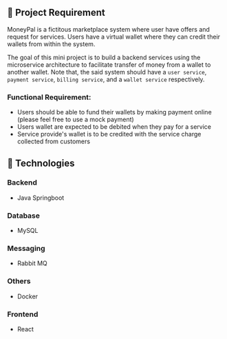 
## 📝 Project Requirement

MoneyPal is a fictitous marketplace system where user have offers 
and request for services. Users have a virtual wallet where they can credit their wallets from within the system. 

The goal of this mini project is to build a backend 
services using the microservice architecture to facilitate transfer of money 
from a wallet to another wallet. Note that, the said system should have a 
`user service`, `payment service`, `billing service`, and a `wallet service` respectively. 

### Functional Requirement:

- Users should be able to fund their wallets by making payment online (please feel free to use a mock payment)
- Users wallet are expected to be debited when they pay for a service
- Service provide's wallet is to be credited with the service charge collected from customers


## 🚀 Technologies

### Backend

- Java Springboot

### Database
- MySQL

### Messaging
- Rabbit MQ

### Others
- Docker


### Frontend

- React